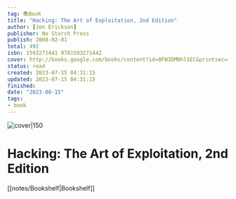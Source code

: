 ```yaml
---
tag: 📚Book
title: "Hacking: The Art of Exploitation, 2nd Edition"
author: [Jon Erickson]
publisher: No Starch Press
publish: 2008-02-01
total: 492
isbn: 1593271441 9781593271442
cover: http://books.google.com/books/content?id=0FW3DMNhl1EC&printsec=frontcover&img=1&zoom=1&edge=curl&source=gbs_api
status: read
created: 2023-07-15 04:31:15
updated: 2023-07-15 04:31:15
finished: 
date: "2023-08-15"
tags:
- book
---
```


![cover|150](http://books.google.com/books/content?id=0FW3DMNhl1EC&printsec=frontcover&img=1&zoom=1&edge=curl&source=gbs_api)

# Hacking: The Art of Exploitation, 2nd Edition
[[notes/Bookshelf|Bookshelf]]